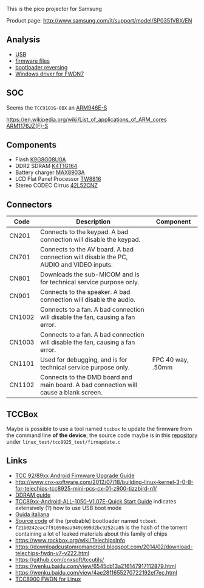 This is the pico projector for Samsung

Product page: http://www.samsung.com/it/support/model/SP0351VBX/EN

## Analysis

 - [USB](usb.md)
 - [firmware files](firmware.md)
 - [bootloader reversing](bootloader.md)
 - [Windows driver for FWDN7](windows_driver.md)

## SOC

Seems the ``TCC9101G-0BX`` an [ARM946E-S](processor.https://static.docs.arm.com/ddi0201/d/DDI0201D_arm946es_r1p1_trm.pdf)

https://en.wikipedia.org/wiki/List_of_applications_of_ARM_cores
[ARM1176JZ(F)-S](https://en.wikipedia.org/wiki/ARM11)

## Components

 - Flash [K9G8G08U0A](http://www.image.micros.com.pl/_dane_techniczne_auto/pefnand08g08-025a.pdf)
 - DDR2 SDRAM [K4T1G164](https://4donline.ihs.com/images/VipMasterIC/IC/SAMS/SAMSS11200/SAMSS11200-1.pdf)
 - Battery charger [MAX8903A](https://datasheets.maximintegrated.com/en/ds/MAX8903A.pdf)
 - LCD Flat Panel Processor [TW8816](https://www.deviationtx.com/media/kunena/attachments/1641/TW8816spec_10152007.pdf)
 - Stereo CODEC Cirrus [42L52CNZ](https://pdf1.alldatasheet.com/datasheet-pdf/view/255532/CIRRUS/CS42L52-CNZ.html)

## Connectors

Code | Description | Component
-----|-------------|----------
CN201| Connects to the keypad. A bad connection will disable the keypad. |
CN701| Connects to the AV board. A bad connection will disable the PC, AUDIO and VIDEO inputs. |
CN801| Downloads the sub-MICOM and is for technical service purpose only.|
CN901| Connects to the speaker. A bad connection will disable the audio.|
CN1002| Connects to a fan. A bad connection will disable the fan, causing a fan error. |
CN1003| Connects to a fan. A bad connection will disable the fan, causing a fan error. |
CN1101| Used for debugging, and is for technical service purpose only. | FPC 40 way, .50mm 
CN1102| Connects to the DMD board and main board. A bad connection will cause a blank screen. |


## TCCBox

Maybe is possible to use a tool named ``tccbox`` to update the firmware from the command line **of the device**; the source code
maybe is in this [repository](https://github.com/huangguojun/linux_drv/) under ``linux_test/tcc8925_test/firmupdate.c``

## Links

 - [TCC 92/89xx Android Firmware Upgrade Guide](https://wenku.baidu.com/view/4ae28f1655270722192ef7ec.html)
 - http://www.cnx-software.com/2012/07/18/building-linux-kernel-3-0-8-for-telechips-tcc8925-mini-pcs-cx-01-z900-tizzbird-n1/
 - [DDRAM guide](https://wenku.baidu.com/view/9bf64f6925c52cc58bd6be89.html)
 - [TCC89xx-Android-ALL-1050-V1.07E-Quick Start Guide](https://wenku.baidu.com/view/6545cb13a216147917112879.html) indicates extensively (?) how to use USB boot mode
 - [Guida italiana](https://images-eu.ssl-images-amazon.com/images/G/29/cutulle/BP59-00143A-04Ita._V169094134_.pdf)
 - [Source code](http://www.pudn.com/Download/item/id/1269408.html) of the (probable) bootloader named ``tcboot``.
 - ``f21b0242eac7f91090eaa949c699d2bc9252ca85`` is the hash of the torrent containing a lot of leaked materials about this family of chips
 - https://www.rockbox.org/wiki/TelechipsInfo
 - https://downloadcustomromandroid.blogspot.com/2014/02/download-telechips-fwdn-v7-v222.html
 - https://github.com/cnxsoft/tccutils/
 - https://wenku.baidu.com/view/6545cb13a216147917112879.html
 - https://wenku.baidu.com/view/4ae28f1655270722192ef7ec.html
 - [TCC8900 FWDN for Linux](https://www.tripleoxygen.net/post/tcc8900-fwdn-for-linux/)

